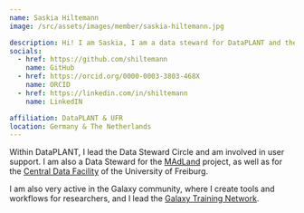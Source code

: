 ```yaml
---
name: Saskia Hiltemann
image: /src/assets/images/member/saskia-hiltemann.jpg

description: Hi! I am Saskia, I am a data steward for DataPLANT and the University of Freiburg.
socials:
  - href: https://github.com/shiltemann
    name: GitHub
  - href: https://orcid.org/0000-0003-3803-468X
    name: ORCID
  - href: https://linkedin.com/in/shiltemann
    name: LinkedIN

affiliation: DataPLANT & UFR
location: Germany & The Netherlands
---
```


Within DataPLANT, I lead the Data Steward Circle and am involved in user support. I am also a Data Steward for the [MAdLand](https://madland.science) project, as well as for the [Central Data Facility](https://uni-freiburg.de/cdf-en) of the University of Freiburg.

I am also very active in the Galaxy community, where I create tools and workflows for researchers, and I lead the [Galaxy Training Network](https://training.galaxyprojec.org).


